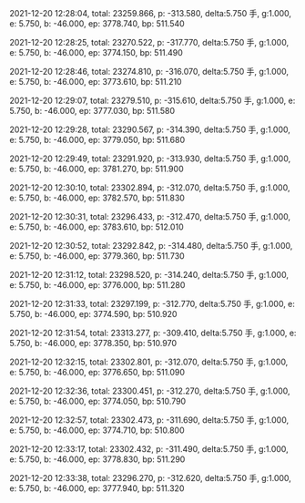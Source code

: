 2021-12-20 12:28:04, total: 23259.866, p: -313.580, delta:5.750 手, g:1.000, e: 5.750, b: -46.000, ep: 3778.740, bp: 511.540

2021-12-20 12:28:25, total: 23270.522, p: -317.770, delta:5.750 手, g:1.000, e: 5.750, b: -46.000, ep: 3774.150, bp: 511.490

2021-12-20 12:28:46, total: 23274.810, p: -316.070, delta:5.750 手, g:1.000, e: 5.750, b: -46.000, ep: 3773.610, bp: 511.210

2021-12-20 12:29:07, total: 23279.510, p: -315.610, delta:5.750 手, g:1.000, e: 5.750, b: -46.000, ep: 3777.030, bp: 511.580

2021-12-20 12:29:28, total: 23290.567, p: -314.390, delta:5.750 手, g:1.000, e: 5.750, b: -46.000, ep: 3779.050, bp: 511.680

2021-12-20 12:29:49, total: 23291.920, p: -313.930, delta:5.750 手, g:1.000, e: 5.750, b: -46.000, ep: 3781.270, bp: 511.900

2021-12-20 12:30:10, total: 23302.894, p: -312.070, delta:5.750 手, g:1.000, e: 5.750, b: -46.000, ep: 3782.570, bp: 511.830

2021-12-20 12:30:31, total: 23296.433, p: -312.470, delta:5.750 手, g:1.000, e: 5.750, b: -46.000, ep: 3783.610, bp: 512.010

2021-12-20 12:30:52, total: 23292.842, p: -314.480, delta:5.750 手, g:1.000, e: 5.750, b: -46.000, ep: 3779.360, bp: 511.730

2021-12-20 12:31:12, total: 23298.520, p: -314.240, delta:5.750 手, g:1.000, e: 5.750, b: -46.000, ep: 3776.000, bp: 511.280

2021-12-20 12:31:33, total: 23297.199, p: -312.770, delta:5.750 手, g:1.000, e: 5.750, b: -46.000, ep: 3774.590, bp: 510.920

2021-12-20 12:31:54, total: 23313.277, p: -309.410, delta:5.750 手, g:1.000, e: 5.750, b: -46.000, ep: 3778.350, bp: 510.970

2021-12-20 12:32:15, total: 23302.801, p: -312.070, delta:5.750 手, g:1.000, e: 5.750, b: -46.000, ep: 3776.650, bp: 511.090

2021-12-20 12:32:36, total: 23300.451, p: -312.270, delta:5.750 手, g:1.000, e: 5.750, b: -46.000, ep: 3774.050, bp: 510.790

2021-12-20 12:32:57, total: 23302.473, p: -311.690, delta:5.750 手, g:1.000, e: 5.750, b: -46.000, ep: 3774.710, bp: 510.800

2021-12-20 12:33:17, total: 23302.432, p: -311.490, delta:5.750 手, g:1.000, e: 5.750, b: -46.000, ep: 3778.830, bp: 511.290

2021-12-20 12:33:38, total: 23296.270, p: -312.620, delta:5.750 手, g:1.000, e: 5.750, b: -46.000, ep: 3777.940, bp: 511.320